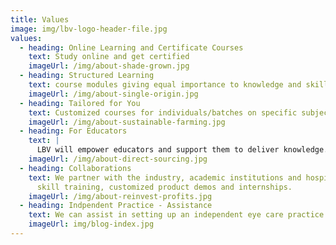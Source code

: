 ```yaml
---
title: Values
image: img/lbv-logo-header-file.jpg
values:
  - heading: Online Learning and Certificate Courses
    text: Study online and get certified
    imageUrl: /img/about-shade-grown.jpg
  - heading: Structured Learning
    text: course modules giving equal importance to knowledge and skill upgradation.
    imageUrl: /img/about-single-origin.jpg
  - heading: Tailored for You
    text: Customized courses for individuals/batches on specific subjects.
    imageUrl: /img/about-sustainable-farming.jpg
  - heading: For Educators
    text: |
      LBV will empower educators and support them to deliver knowledge.
    imageUrl: /img/about-direct-sourcing.jpg
  - heading: Collaborations
    text: We partner with the industry, academic institutions and hospitals for
      skill training, customized product demos and internships.
    imageUrl: /img/about-reinvest-profits.jpg
  - heading: Indpendent Practice - Assistance
    text: We can assist in setting up an independent eye care practice.
    imageUrl: img/blog-index.jpg
---
```

